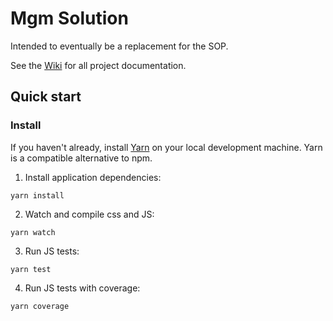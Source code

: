 # Mgm Solution

Intended to eventually be a replacement for the SOP.

See the [Wiki](https://github.com/abidur-rehman/mgm-solution/wikis/home) for all project documentation.

## Quick start

### Install

If you haven't already, install [Yarn](https://yarnpkg.com/en/docs/install) on your local development machine. Yarn is a compatible alternative to npm.

1. Install application dependencies:

```
yarn install
```
2. Watch and compile css and JS:

```
yarn watch
```
3. Run JS tests:

```
yarn test
```
4. Run JS tests with coverage:

```
yarn coverage
```
